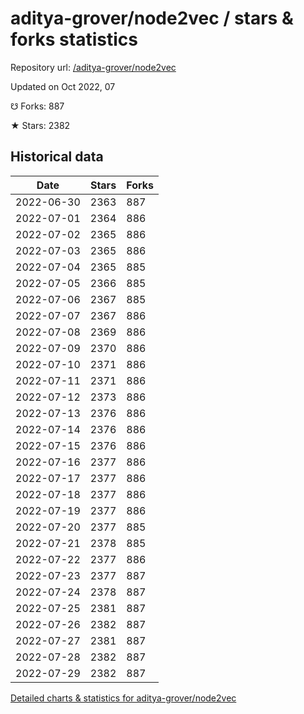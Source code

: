 # aditya-grover/node2vec / stars & forks statistics

Repository url: [/aditya-grover/node2vec](https://github.com/aditya-grover/node2vec)

Updated on Oct 2022, 07

☋ Forks: 887

★ Stars: 2382

## Historical data
| Date | Stars | Forks |
|------|-------|-------|
| 2022-06-30 | 2363 | 887 | 
| 2022-07-01 | 2364 | 886 | 
| 2022-07-02 | 2365 | 886 | 
| 2022-07-03 | 2365 | 886 | 
| 2022-07-04 | 2365 | 885 | 
| 2022-07-05 | 2366 | 885 | 
| 2022-07-06 | 2367 | 885 | 
| 2022-07-07 | 2367 | 886 | 
| 2022-07-08 | 2369 | 886 | 
| 2022-07-09 | 2370 | 886 | 
| 2022-07-10 | 2371 | 886 | 
| 2022-07-11 | 2371 | 886 | 
| 2022-07-12 | 2373 | 886 | 
| 2022-07-13 | 2376 | 886 | 
| 2022-07-14 | 2376 | 886 | 
| 2022-07-15 | 2376 | 886 | 
| 2022-07-16 | 2377 | 886 | 
| 2022-07-17 | 2377 | 886 | 
| 2022-07-18 | 2377 | 886 | 
| 2022-07-19 | 2377 | 886 | 
| 2022-07-20 | 2377 | 885 | 
| 2022-07-21 | 2378 | 885 | 
| 2022-07-22 | 2377 | 886 | 
| 2022-07-23 | 2377 | 887 | 
| 2022-07-24 | 2378 | 887 | 
| 2022-07-25 | 2381 | 887 | 
| 2022-07-26 | 2382 | 887 | 
| 2022-07-27 | 2381 | 887 | 
| 2022-07-28 | 2382 | 887 | 
| 2022-07-29 | 2382 | 887 | 


[Detailed charts & statistics for aditya-grover/node2vec](https://reviewgithub.com/rep/aditya-grover/node2vec)

